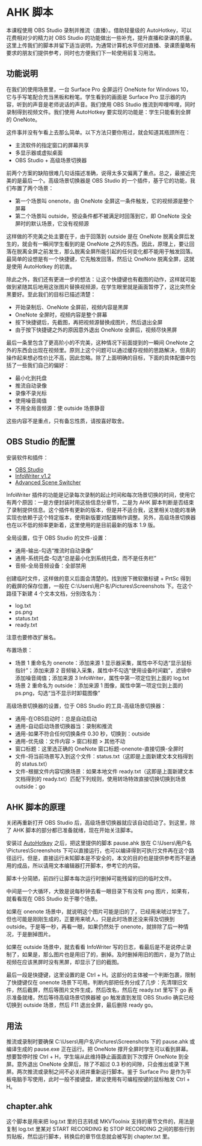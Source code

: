 # AHK 脚本

本课程使用 OBS Studio 录制并推流（直播）。借助轻量级的 AutoHotkey，可以花费相对少的精力对 OBS Studio 的功能做出一些补充，提升直播和录课的质量。这里上传我们的脚本并留下适当说明，为通常计算机水平但对直播、录课质量略有要求的朋友们提供参考，同时也方便我们下一轮使用前复习用法。

## 功能说明

在我们的使用场景里，一台 Surface Pro 全屏运行 OneNote for Windows 10，它与手写笔配合充当黑板和粉笔。学生看到的画面是 Surface Pro 显示器的内容，听到的声音是老师说话的声音。我们使用 OBS Studio 推流到哔哩哔哩，同时录制得到视频文件。我们使用 AutoHotkey 要实现的功能是：学生只能看到全屏的 OneNote。

这件事并没有乍看上去那么简单。以下方法只要你用过，就会知道其瓶颈所在：

* 主流软件的指定窗口的屏幕共享
* 多显示器或虚拟桌面
* OBS Studio + 高级场景切换器

前两个方案的缺陷很难几句话描述准确，说得太多又偏离了重点。总之，最接近完美的是最后一个。高级场景切换器是 OBS Studio 的一个插件，基于它的功能，我们布置了两个场景：

* 第一个场景叫 onenote，由 OneNote 全屏这一条件触发，它的视频源是整个屏幕
* 第二个场景叫 outside，预设条件都不被满足时回落到它，即 OneNote 没全屏时的默认场景，它没有视频源

这样做的不完美之处主要在于，由于回落到 outside 是在 OneNote 脱离全屏后发生的，就会有一瞬间学生看到的是 OneNote 之外的东西。因此，原理上，要让回落在脱离全屏之前发生，那么脱离全屏所能引起的任何变化都不能用于触发回落。最简单的设想是有一个快捷键，它先触发回落，然后让 OneNote 脱离全屏，这就是使用 AutoHotkey 的初衷。

除此之外，我们还有更进一步的想法：让这个快捷键也有截图的动作，这样就可能做到紧随其后地用这张图片替换视频源，在学生眼里就是画面暂停了，这比突然全黑要好。至此我们的目标已描述清楚：

* 开始录制后、OneNote 全屏前，视频内容是黑屏
* OneNote 全屏时，视频内容是整个屏幕
* 按下快捷键后，先截图，再把视频源替换成图片，然后退出全屏
* 由于按下快捷键之外的原因意外退出 OneNote 全屏后，视频尽快黑屏

最后一条里包含了更高阶小的不完美，这种情况下前面提到的一瞬间 OneNote 之外的东西会出现在视频里。原则上这个问题可以通过缓存视频的思路解决，但真的操作起来想必性价比不高，因此忽略。除了上面明确的目标，下面的具体配置中包括了一些我们自己的偏好：

* 最小化到托盘
* 推流自动录像
* 录像不录光标
* 使用噪音阈值
* 不用全局音频源：使 outside 场景静音

这些内容不是重点，只有备忘性质，请按喜好取舍。

## OBS Studio 的配置

安装软件和插件：

* [OBS Studio](https://obsproject.com/download)
* [InfoWriter v1.2](https://github.com/partouf/OBSInfoWriter/releases/tag/v1.2)
* [Advanced Scene Switcher](https://obsproject.com/forum/resources/advanced-scene-switcher.395)

InfoWriter 插件的功能是记录每次录制的起止时间和每次场景切换的时间，使用它有两个原因：一是方便封装时用这些信息分章节，二是为 AHK 脚本判断是否结束了录制提供信息。这个插件有更新的版本，但是并不适合我，这里相关功能的准确实现也依赖于这个特定版本，使用新版要对配置稍作调整。另外，高级场景切换器也在以不低的频率更新着，这里使用的是目前最新的版本 1.9 版。

全局设置，位于 OBS Studio 的文件-设置：

* 通用-输出-勾选“推流时自动录像”
* 通用-系统托盘-勾选“总是最小化到系统托盘，而不是任务栏”
* 音频-全局音频设备：全部禁用

创建临时文件，这样做的意义后面会清楚的。找到按下微软徽标键 + PrtSc 得到的截屏的保存位置，一般在 C:\Users\用户名\Pictures\Screenshots 下。在这个路径下新建 4 个文本文档，分别改名为：

* log.txt
* ps.png
* status.txt
* ready.txt

注意也要修改扩展名。

布置场景：

* 场景 1 重命名为 onenote：添加来源 1 显示器采集，属性中不勾选“显示鼠标指针”；添加来源 2 音频输入采集，属性中不勾选“使用设备时间戳”，滤镜中添加噪音阈值；添加来源 3 InfoWriter，属性中第一项定位到上面的 log.txt
* 场景 2 重命名为 outside：添加来源 1 图像，属性中第一项定位到上面的 ps.png，勾选“当不显示时卸载图像”

高级场景切换器的设置，位于 OBS Studio 的工具-高级场景切换器：

* 通用-在OBS启动时：总是自动启动
* 通用-自动启动场景切换器当：录制和推流
* 通用-如果不符合任何切换条件 0.30 秒，切换到：outside
* 通用-优先级：文件内容 > 窗口标题 > 其他不动
* 窗口标题：这里选正确的 OneNote 窗口标题-onenote-直接切换-全屏时
* 文件-将当前场景写入到这个文件：status.txt（这即是上面新建文本文档得到的 status.txt）
* 文件-根据文件内容切换场景：如果本地文件 ready.txt（这即是上面新建文本文档得到的 ready.txt）匹配下列规则，使用转场特效直接切换切换到场景outside：go

## AHK 脚本的原理

关闭再重新打开 OBS Studio 后，高级场景切换器就应该自动启动了。到这里，除了 AHK 脚本的部分都已准备就绪，现在开始关注脚本。

安装过 [AutoHotkey](https://www.autohotkey.com/download/ahk-install.exe) 之后，把这里提供的脚本 pause.ahk 放在 C:\Users\用户名\Pictures\Screenshots 下可以直接运行，也可以编译得到可执行文件再在这个路径运行。但是，直接运行未知脚本是不安全的，本文的目的也是提供参考而不是通用的成品，所以请用文本编辑器打开脚本，参考它的内容。

脚本十分简陋，前四行让脚本每次运行时删掉可能残留的旧的临时文件。

中间是一个大循环，大致是说每秒钟去看一眼目录下有没有 png 图片，如果有，就看看现在 OBS Studio 处于哪个场景。

如果在 onenote 场景中，就说明这个图片可能是旧的了，已经用来唬过学生了。但也可能是刚刚生成的，正要用来唬人，只是此时场景还没来得及切换到 outside。于是等一秒，再看一眼，如果仍然处于 onenote，就排除了后一种情况，于是删掉图片。

如果在 outside 场景中，就去看看 InfoWriter 写的日志，看最后是不是说停止录制了，如果是，那么图片也是用旧了的，删掉。及时删掉用旧的图片，是为了防止视频在应该黑屏时没有黑屏，却显示了旧的截图。

最后一段是快捷键，这里设置的是 Ctrl + H。这部分的主体被一个判断包裹，限制了快捷键仅在 onenote 场景下可用。判断内部把任务分成了几步：先清理旧文件，然后截屏，然后等图片文件生成，然后改名，然后在 ready.txt 里写下 go 表示准备就绪，然后等待高级场景切换器被 go 触发直到发现 OBS Studio 确实已经切换到 outside 场景，然后 F11 退出全屏，最后删除 ready go。

## 用法

推流或录制时要确保 C:\Users\用户名\Pictures\Screenshots 下的 pause.ahk 或编译生成的 pause.exe 正在运行。把 OneNote 撑开全屏时学生可以看到屏幕。想要暂停时按 Ctrl + H，学生端从此维持静止画面直到下次撑开 OneNote 到全屏。意外退出 OneNote 全屏后，除了不超过 0.3 秒的间隙，只会推出或录下黑屏。两次推流或录制之间不必关闭并重新运行脚本。鉴于 Surface Pro 是作为平板电脑手写使用，此时一般不接键盘，建议使用有可编程按键的鼠标触发 Ctrl + H。

## chapter.ahk

这个脚本是用来把 log.txt 里的日志转成 MKVToolnix 支持的章节文件的，用法是复制 log.txt 里某对 START RECORDING 和 STOP RECORDING 之间的那些行到剪贴板，然后运行脚本，转换后的章节信息就会被写到 chapter.txt 里。
